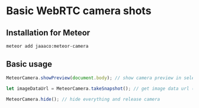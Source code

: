 Basic WebRTC camera shots
==========================
## Installation for Meteor

```shell
meteor add jaaaco:meteor-camera
```

## Basic usage

```javascript
MeteorCamera.showPreview(document.body); // show camera preview in selected DOM Element

let imageDataUrl = MeteorCamera.takeSnapshot(); // get image data url (ready to use in img src)

MeteorCamera.hide(); // hide everything and release camera

```